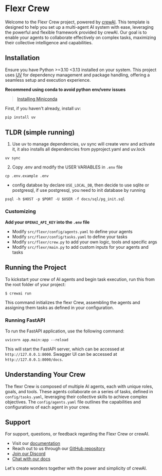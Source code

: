 # Flexr Crew

Welcome to the Flexr Crew project, powered by [crewAI](https://crewai.com). This template is designed to help you set up a multi-agent AI system with ease, leveraging the powerful and flexible framework provided by crewAI. Our goal is to enable your agents to collaborate effectively on complex tasks, maximizing their collective intelligence and capabilities.

## Installation

Ensure you have Python >=3.10 <3.13 installed on your system. This project uses [UV](https://docs.astral.sh/uv/) for dependency management and package handling, offering a seamless setup and execution experience.

**Recommend using conda to avoid python env/venv issues**
> [Installing Miniconda](https://docs.anaconda.com/miniconda/install/#quick-command-line-install)


First, if you haven't already, install uv:

```bash
pip install uv
```

## TLDR (simple running)

1. Use uv to manage dependencies, uv sync will create venv and activate it, it also installs all dependencies from pyproject.yaml and uv.lock
```
uv sync 
```
2. Copy .env and modify the USER VARIABLES in `.env` file
```
cp .env.example .env
```
- config databse by declare `USE_LOCAL_DB`, then decide to use sqlite or postgresql, if use postgresql, you need to init database by running 
```
psql -h $HOST -p $PORT -U $USER -f docs/sql/pg_init.sql
```
### Customizing

**Add your `OPENAI_API_KEY` into the `.env` file**

- Modify `src/flexr/config/agents.yaml` to define your agents
- Modify `src/flexr/config/tasks.yaml` to define your tasks
- Modify `src/flexr/crew.py` to add your own logic, tools and specific args
- Modify `src/flexr/main.py` to add custom inputs for your agents and tasks

## Running the Project

To kickstart your crew of AI agents and begin task execution, run this from the root folder of your project:

```bash
$ crewai run
```

This command initializes the flexr Crew, assembling the agents and assigning them tasks as defined in your configuration.

### Running FastAPI

To run the FastAPI application, use the following command:

```
uvicorn app.main:app --reload
```

This will start the FastAPI server, which can be accessed at `http://127.0.0.1:8000`.
Swagger UI can be accessed at `http://127.0.0.1:8000/docs`.

## Understanding Your Crew

The flexr Crew is composed of multiple AI agents, each with unique roles, goals, and tools. These agents collaborate on a series of tasks, defined in `config/tasks.yaml`, leveraging their collective skills to achieve complex objectives. The `config/agents.yaml` file outlines the capabilities and configurations of each agent in your crew.

## Support

For support, questions, or feedback regarding the Flexr Crew or crewAI.
- Visit our [documentation](https://docs.crewai.com)
- Reach out to us through our [GitHub repository](https://github.com/joaomdmoura/crewai)
- [Join our Discord](https://discord.com/invite/X4JWnZnxPb)
- [Chat with our docs](https://chatg.pt/DWjSBZn)

Let's create wonders together with the power and simplicity of crewAI.
